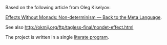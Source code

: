 Based on the following article from Oleg Kiselyov:

[Effects Without Monads: Non-determinism — Back to the Meta Language](https://arxiv.org/abs/1905.06544).

See also http://okmij.org/ftp/tagless-final/nondet-effect.html

The project is written in a single [literate program](/src/main/scala/effects/Main.scala).

